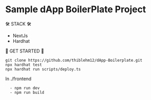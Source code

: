 # Sample dApp BoilerPlate Project

🛠️ STACK 🛠️
  - NextJs
  - Hardhat
  
 🚀 GET STARTED 🚀

```shell
git clone https://github.com/thiblehm12/dApp-Boilerplate.git
npx hardhat test
npx hardhat run scripts/deploy.ts
```

In ./frontend

```shell
  - npm run dev
  - npm run build
```
